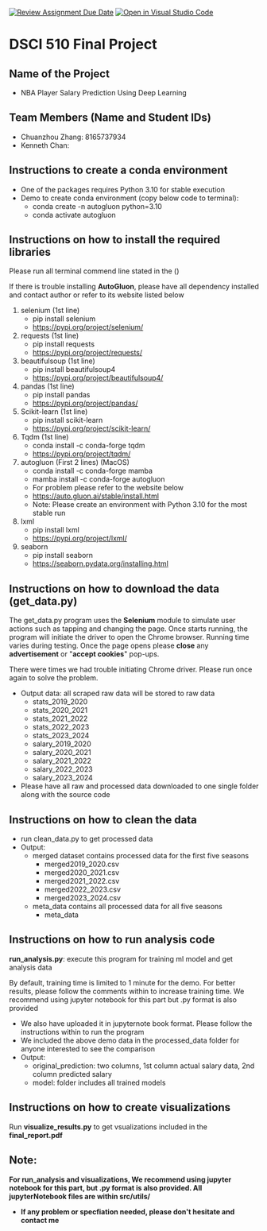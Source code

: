 [![Review Assignment Due Date](https://classroom.github.com/assets/deadline-readme-button-24ddc0f5d75046c5622901739e7c5dd533143b0c8e959d652212380cedb1ea36.svg)](https://classroom.github.com/a/h_LXMCrc)
[![Open in Visual Studio Code](https://classroom.github.com/assets/open-in-vscode-718a45dd9cf7e7f842a935f5ebbe5719a5e09af4491e668f4dbf3b35d5cca122.svg)](https://classroom.github.com/online_ide?assignment_repo_id=12857349&assignment_repo_type=AssignmentRepo)
# DSCI 510 Final Project

## Name of the Project
* NBA Player Salary Prediction Using Deep Learning
## Team Members (Name and Student IDs)
* Chuanzhou Zhang: 8165737934
* Kenneth Chan: 
## Instructions to create a conda environment
* One of the packages requires Python 3.10 for stable execution
* Demo to create conda environment (copy below code to terminal):
  - conda create -n autogluon python=3.10
  - conda activate autogluon
## Instructions on how to install the required libraries
<p>Please run all terminal commend line stated in the () </p>
<p>If there is trouble installing <b>AutoGluon</b>, please have all dependency installed
and contact author or refer to its website listed below</p>

1. selenium (1st line)
   - pip install selenium
   - https://pypi.org/project/selenium/
2. requests (1st line)
   - pip install requests
   - https://pypi.org/project/requests/
3. beautifulsoup (1st line)
   - pip install beautifulsoup4
   - https://pypi.org/project/beautifulsoup4/
4. pandas (1st line)
   - pip install pandas
   - https://pypi.org/project/pandas/
5. Scikit-learn (1st line)
   - pip install scikit-learn
   - https://pypi.org/project/scikit-learn/ 
6. Tqdm (1st line)
   - conda install -c conda-forge tqdm
   - https://pypi.org/project/tqdm/ 
7. autogluon (First 2 lines) (MacOS)
   - conda install -c conda-forge mamba
   - mamba install -c conda-forge autogluon
   - For problem please refer to the website below
   - https://auto.gluon.ai/stable/install.html
   - Note: Please create an environment with Python 3.10 for the most stable run
8. lxml
   -  pip install lxml
   -  https://pypi.org/project/lxml/
9. seaborn
   - pip install seaborn
   - https://seaborn.pydata.org/installing.html

## Instructions on how to download the data (get_data.py)
<p> The get_data.py program uses the <b>Selenium</b> module to simulate user actions such 
  as tapping and changing the page. Once starts running, the program will 
  initiate the driver to open the Chrome browser. Running time varies during testing. 
  Once the page opens please <b>close</b> any <b>advertisement</b> or "<b>accept cookies</b>" pop-ups. 
</p>

<p>
  There were times we had trouble initiating Chrome driver. Please run once again to solve the problem. 
</p>

* Output data: all scraped raw data will be stored to raw data
  - stats_2019_2020  
  - stats_2020_2021  
  - stats_2021_2022  
  - stats_2022_2023  
  - stats_2023_2024
  - salary_2019_2020  
  - salary_2020_2021  
  - salary_2021_2022  
  - salary_2022_2023  
  - salary_2023_2024  
* Please have all raw and processed data downloaded to one single folder along with the source code
  
## Instructions on how to clean the data
* run clean_data.py to get processed data
* Output: 
  - merged dataset contains processed data for the first five seasons
    - merged2019_2020.csv
    - merged2020_2021.csv
    - merged2021_2022.csv
    - merged2022_2023.csv
    - merged2023_2024.csv
  - meta_data contains all processed data for all five seasons
    - meta_data

## Instructions on how to run analysis code
<p>
  <b>run_analysis.py</b>: execute this program for training ml model and get analysis data</l>
</p>
<p>
  By default, training time is limited to 1 minute for the demo. For better results, please follow the comments within to
  increase training time. We recommend using jupyter notebook for this part but .py format is also provided
</p>

* We also have uploaded it in jupyternote book format. Please follow the instructions within to run the program
* We included the above demo data in the processed_data folder for anyone interested to see the comparison
* Output:
  - original_prediction: two columns, 1st column actual salary data, 2nd column predicted salary
  - model: folder includes all trained models
    
## Instructions on how to create visualizations
<p>
  Run <b>visualize_results.py</b> to get vsualizations included in the <b>final_report.pdf<b>
</p> 

## Note: 
<p>
  For run_analysis and visualizations, We recommend using jupyter notebook for this part, but .py format is also provided. All jupyterNotebook files are within <b>src/utils/</b>
</p>

*  If any problem or specfiation needed, please don't hesitate and contact me

